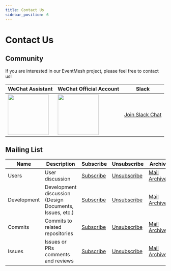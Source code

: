 ```yaml
---
title: Contact Us
sidebar_position: 6
---
```


# Contact Us

## Community

If you are interested in our EventMesh project, please feel free to contact us!

| WeChat Assistant                                              | WeChat Official Account                                      | Slack                                                                                                         |
|---------------------------------------------------------------|--------------------------------------------------------------|---------------------------------------------------------------------------------------------------------------|
| <img src="/images/contact/wechat-assistant.jpg" width="128"/> | <img src="/images/contact/wechat-official.jpg" width="128"/> | [Join Slack Chat](https://join.slack.com/t/the-asf/shared_invite/zt-1y375qcox-UW1898e4kZE_pqrNsrBM2g) |

## Mailing List

|Name|Description|Subscribe|Unsubscribe|Archive|
|-|-|-|-|-|
|Users|User discussion|[Subscribe](mailto:users-subscribe@eventmesh.apache.org)|[Unsubscribe](mailto:users-unsubscribe@eventmesh.apache.org)|[Mail Archives](https://lists.apache.org/list.html?users@eventmesh.apache.org)|
|Development|Development discussion (Design Documents, Issues, etc.)|[Subscribe](mailto:dev-subscribe@eventmesh.apache.org)|[Unsubscribe](mailto:dev-unsubscribe@eventmesh.apache.org)|[Mail Archives](https://lists.apache.org/list.html?dev@eventmesh.apache.org)|
|Commits|Commits to related repositories| [Subscribe](mailto:commits-subscribe@eventmesh.apache.org) |[Unsubscribe](mailto:commits-unsubscribe@eventmesh.apache.org) |[Mail Archives](https://lists.apache.org/list.html?commits@eventmesh.apache.org)|
|Issues|Issues or PRs comments and reviews| [Subscribe](mailto:issues-subscribe@eventmesh.apache.org) |[Unsubscribe](mailto:issues-unsubscribe@eventmesh.apache.org) |[Mail Archives](https://lists.apache.org/list.html?issues@eventmesh.apache.org)|


